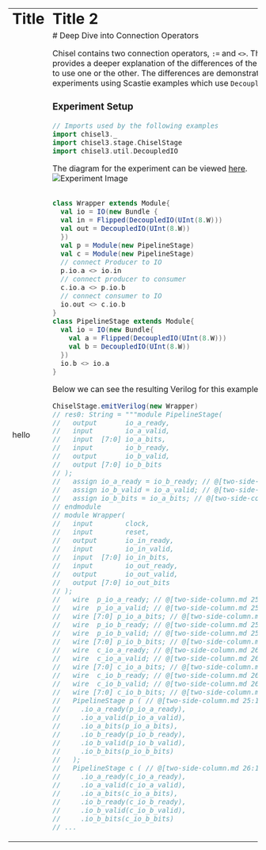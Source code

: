 <!Doctype html>
<html>
<title> Two side column </title>
<body>
    <script src="https://cdn.mathjax.org/mathjax/latest/MathJax.js?config=TeX-AMS-MML_HTMLorMML" type="text/javascript"></script>
    <table border ="0">
        <tr>
             <td><b style="font-size:30px">Title</b></td>
            <td><b style="font-size:30px">Title 2</b></td>
         </tr>
         <tr>
            <td> hello</td>
            <td>
# Deep Dive into Connection Operators

Chisel contains two connection operators, `:=` and `<>`. This document provides a deeper explanation of the differences of the two and when to use one or the other. The differences are demonstrated with experiments using Scastie examples which use `DecoupledIO`.



### Experiment Setup

```scala
// Imports used by the following examples
import chisel3._
import chisel3.stage.ChiselStage
import chisel3.util.DecoupledIO
```

The diagram for the experiment can be viewed [here](https://docs.google.com/document/d/14C918Hdahk2xOGSJJBT-ZVqAx99_hg3JQIq-vaaifQU/edit?usp=sharing).
![Experiment Image](https://raw.githubusercontent.com/chipsalliance/chisel3/master/docs/src/images/chisel_01.png?sanitize=true)

```scala

class Wrapper extends Module{
  val io = IO(new Bundle {
  val in = Flipped(DecoupledIO(UInt(8.W)))
  val out = DecoupledIO(UInt(8.W))
  })
  val p = Module(new PipelineStage)
  val c = Module(new PipelineStage) 
  // connect Producer to IO
  p.io.a <> io.in
  // connect producer to consumer
  c.io.a <> p.io.b
  // connect consumer to IO
  io.out <> c.io.b
}
class PipelineStage extends Module{
  val io = IO(new Bundle{
    val a = Flipped(DecoupledIO(UInt(8.W)))
    val b = DecoupledIO(UInt(8.W))
  })
  io.b <> io.a
}
```
Below we can see the resulting Verilog for this example:
```scala
ChiselStage.emitVerilog(new Wrapper)
// res0: String = """module PipelineStage(
//   output       io_a_ready,
//   input        io_a_valid,
//   input  [7:0] io_a_bits,
//   input        io_b_ready,
//   output       io_b_valid,
//   output [7:0] io_b_bits
// );
//   assign io_a_ready = io_b_ready; // @[two-side-column.md 41:8]
//   assign io_b_valid = io_a_valid; // @[two-side-column.md 41:8]
//   assign io_b_bits = io_a_bits; // @[two-side-column.md 41:8]
// endmodule
// module Wrapper(
//   input        clock,
//   input        reset,
//   output       io_in_ready,
//   input        io_in_valid,
//   input  [7:0] io_in_bits,
//   input        io_out_ready,
//   output       io_out_valid,
//   output [7:0] io_out_bits
// );
//   wire  p_io_a_ready; // @[two-side-column.md 25:17]
//   wire  p_io_a_valid; // @[two-side-column.md 25:17]
//   wire [7:0] p_io_a_bits; // @[two-side-column.md 25:17]
//   wire  p_io_b_ready; // @[two-side-column.md 25:17]
//   wire  p_io_b_valid; // @[two-side-column.md 25:17]
//   wire [7:0] p_io_b_bits; // @[two-side-column.md 25:17]
//   wire  c_io_a_ready; // @[two-side-column.md 26:17]
//   wire  c_io_a_valid; // @[two-side-column.md 26:17]
//   wire [7:0] c_io_a_bits; // @[two-side-column.md 26:17]
//   wire  c_io_b_ready; // @[two-side-column.md 26:17]
//   wire  c_io_b_valid; // @[two-side-column.md 26:17]
//   wire [7:0] c_io_b_bits; // @[two-side-column.md 26:17]
//   PipelineStage p ( // @[two-side-column.md 25:17]
//     .io_a_ready(p_io_a_ready),
//     .io_a_valid(p_io_a_valid),
//     .io_a_bits(p_io_a_bits),
//     .io_b_ready(p_io_b_ready),
//     .io_b_valid(p_io_b_valid),
//     .io_b_bits(p_io_b_bits)
//   );
//   PipelineStage c ( // @[two-side-column.md 26:17]
//     .io_a_ready(c_io_a_ready),
//     .io_a_valid(c_io_a_valid),
//     .io_a_bits(c_io_a_bits),
//     .io_b_ready(c_io_b_ready),
//     .io_b_valid(c_io_b_valid),
//     .io_b_bits(c_io_b_bits)
// ...
```
</td>
         </tr>
    </table>
</body>


</html>
